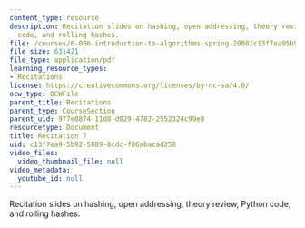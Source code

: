 ```yaml
---
content_type: resource
description: Recitation slides on hashing, open addressing, theory review, Python
  code, and rolling hashes.
file: /courses/6-006-introduction-to-algorithms-spring-2008/c13f7ea95b9250898cdcf86abacad258_recitation07.pdf
file_size: 631421
file_type: application/pdf
learning_resource_types:
- Recitations
license: https://creativecommons.org/licenses/by-nc-sa/4.0/
ocw_type: OCWFile
parent_title: Recitations
parent_type: CourseSection
parent_uid: 977e8874-11d8-d029-4782-2552324c99e8
resourcetype: Document
title: Recitation 7
uid: c13f7ea9-5b92-5089-8cdc-f86abacad258
video_files:
  video_thumbnail_file: null
video_metadata:
  youtube_id: null
---
```

Recitation slides on hashing, open addressing, theory review, Python code, and rolling hashes.